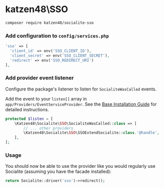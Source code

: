 # katzen48\SSO

```bash
composer require katzen48/socialite-sso
```

### Add configuration to `config/services.php`

```php
'sso' => [    
  'client_id' => env('SSO_CLIENT_ID'),  
  'client_secret' => env('SSO_CLIENT_SECRET'),  
  'redirect' => env('SSO_REDIRECT_URI') 
],
```

### Add provider event listener

Configure the package's listener to listen for `SocialiteWasCalled` events.

Add the event to your `listen[]` array in `app/Providers/EventServiceProvider`. See the [Base Installation Guide](https://socialiteproviders.com/usage/) for detailed instructions.

```php
protected $listen = [
    \Katzen48\Socialite\SSO\SocialiteWasCalled::class => [
        // ... other providers
        \Katzen48\Socialite\SSO\SSOExtendSocialite::class.'@handle',
    ],
];
```

### Usage

You should now be able to use the provider like you would regularly use Socialite (assuming you have the facade installed):

```php
return Socialite::driver('sso')->redirect();
```